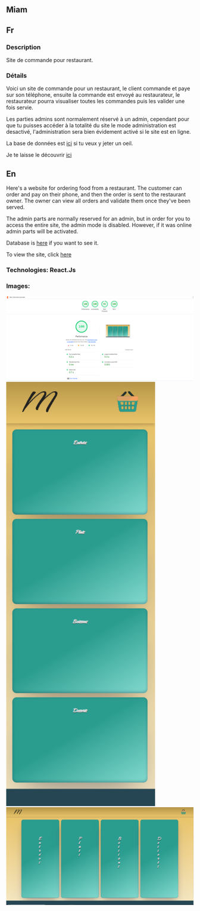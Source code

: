 ## Miam

## Fr

### Description

Site de commande pour restaurant.

### Détails

Voici un site de commande pour un restaurant, le client commande et paye sur son téléphone, ensuite la commande est envoyé au restaurateur, le restaurateur pourra visualiser toutes les commandes puis les valider une fois servie.

Les parties admins sont normalement réservé à un admin, cependant pour que tu puisses accéder à la totalité du site le mode administration est desactivé, l'administration sera bien évidement activé si le site est en ligne.

La base de données est [ici](https://github.com/SebLau02/miam-server) si tu veux y jeter un oeil.

Je te laisse le découvrir [ici](https://miam-olive.vercel.app/)

## En

Here's a website for ordering food from a restaurant. The customer can order and pay on their phone, and then the order is sent to the restaurant owner. The owner can view all orders and validate them once they've been served.

The admin parts are normally reserved for an admin, but in order for you to access the entire site, the admin mode is disabled. However, if it was online admin parts will be activated.

Database is [here](https://github.com/SebLau02/miam-server) if you want to see it.

To view the site, click [here](https://miam-olive.vercel.app/)

### Technologies: React.Js

### Images:

<img src="src/utils/images/illustration/illustration3.png" alt="lighthouse" width="800">
<img src="src/utils/images/illustration/illustration2.png" alt="small screen" width="400">
<img src="src/utils/images/illustration/illustration1.png" alt="laptop" width="800">
